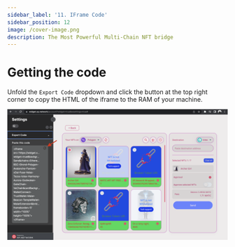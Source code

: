 ```yaml
---
sidebar_label: '11. IFrame Code'
sidebar_position: 12
image: /cover-image.png
description: The Most Powerful Multi-Chain NFT bridge
---
```


# Getting the code

Unfold the `Export Code` dropdown and click the button at the top right corner to copy the HTML of the iframe to the RAM of your machine.

![iframe](../static/img/../../../static/img/widget/15.png)